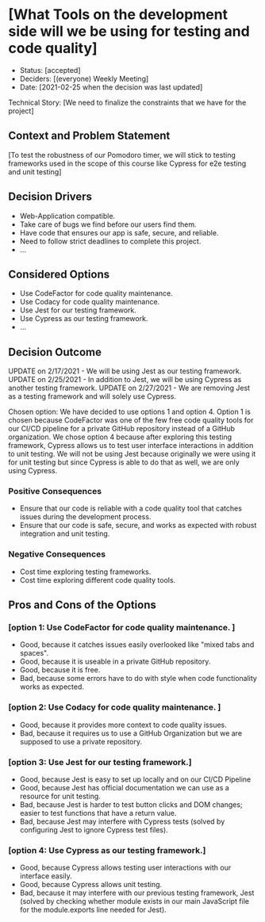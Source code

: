 # [What Tools on the development side will we be using for testing and code quality]

* Status: [accepted] <!-- optional -->
* Deciders: [(everyone) Weekly Meeting] <!-- optional -->
* Date: [2021-02-25 when the decision was last updated] <!-- optional -->

Technical Story: [We need to finalize the constraints that we have for the project] <!-- optional -->

## Context and Problem Statement

[To test the robustness of our Pomodoro timer, we will stick to testing frameworks used in the scope of this course like Cypress for e2e testing and unit testing]

## Decision Drivers <!-- optional -->

* Web-Application compatible.
* Take care of bugs we find before our users find them.
* Have code that ensures our app is safe, secure, and reliable.
* Need to follow strict deadlines to complete this project.
* … <!-- numbers of drivers can vary -->

## Considered Options

* Use CodeFactor for code quality maintenance.
* Use Codacy for code quality maintenance.
* Use Jest for our testing framework.
* Use Cypress as our testing framework.
* … <!-- numbers of options can vary -->

## Decision Outcome

UPDATE on 2/17/2021 - We will be using Jest as our testing framework.
UPDATE on 2/25/2021 - In addition to Jest, we will be using Cypress as another testing framework.
UPDATE on 2/27/2021 - We are removing Jest as a testing framework and will solely use Cypress.

Chosen option: We have decided to use options 1 and option 4. Option 1 is chosen because CodeFactor was one of the few free code quality tools for our CI/CD pipeline for a private GitHub repository instead of a GitHub organization. We chose option 4 because after exploring this testing framework, Cypress allows us to test user interface interactions in addition to unit testing. We will not be using Jest because originally we were using it for unit testing but since Cypress is able to do that as well, we are only using Cypress.
<br/>


### Positive Consequences <!-- optional -->

* Ensure that our code is reliable with a code quality tool that catches issues during the development process.
* Ensure that our code is safe, secure, and works as expected with robust integration and unit testing.

### Negative Consequences <!-- optional -->

* Cost time exploring testing frameworks.
* Cost time exploring different code quality tools.

## Pros and Cons of the Options <!-- optional -->

### [option 1: Use CodeFactor for code quality maintenance. ]

* Good, because it catches issues easily overlooked like "mixed tabs and spaces".
* Good, because it is useable in a private GitHub repository.
* Good, because it is free.
* Bad, because some errors have to do with style when code functionality works as expected.

### [option 2: Use Codacy for code quality maintenance. ]

* Good, because it provides more context to code quality issues.
* Bad, because it requires us to use a GitHub Organization but we are supposed to use a private repository.

### [option 3: Use Jest for our testing framework.]

* Good, because Jest is easy to set up locally and on our CI/CD Pipeline
* Good, because Jest has official documentation we can use as a resource for unit testing.
* Bad, because Jest is harder to test button clicks and DOM changes; easier to test functions that have a return value.
* Bad, because Jest may interfere with Cypress tests (solved by configuring Jest to ignore Cypress test files).

### [option 4: Use Cypress as our testing framework.]

* Good, because Cypress allows testing user interactions with our interface easily.
* Good, because Cypress allows unit testing.
* Bad, because it may interfere with our previous testing framework, Jest (solved by checking whether module exists in our main JavaScript file for the module.exports line needed for Jest).

<!-- markdownlint-disable-file MD013 -->
